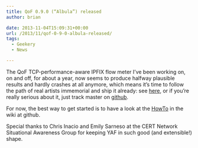 ```yaml
---
title: QoF 0.9.0 (“Albula”) released
author: brian

date: 2013-11-04T15:09:31+00:00
url: /2013/11/qof-0-9-0-albula-released/
tags:
  - Geekery
  - News

---
```

The QoF TCP-performance-aware IPFIX flow meter I&#8217;ve been working on, on and off, for about a year, now seems to produce halfway plausible results and hardly crashes at all anymore, which means it&#8217;s time to follow the path of real artists immemorial and ship it already: see [here][1], or if you&#8217;re really serious about it, just track master on [github][2].

<!--more-->

For now, the best way to get started is to have a look at the [HowTo][3] in the wiki at github.

Special thanks to Chris Inacio and Emily Sarneso at the CERT Network Situational Awareness Group for keeping YAF in such good (and extensible!) shape.

 [1]: /software
 [2]: http://github.com/britram/qof
 [3]: https://github.com/britram/qof/wiki/Howto